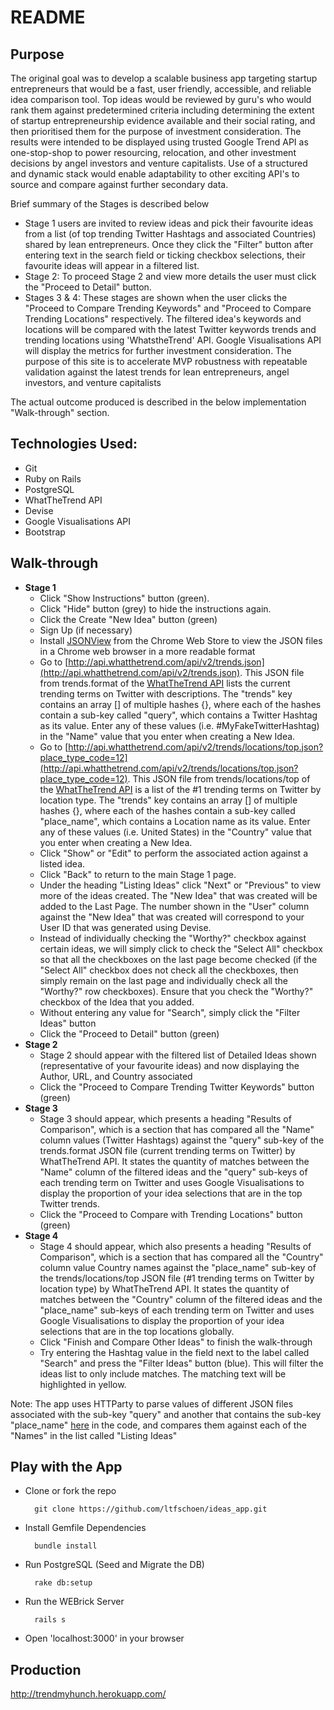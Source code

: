 README
======

Purpose
-------
The original goal was to develop a scalable business app targeting startup entrepreneurs that would be a fast, user friendly, accessible, and reliable idea comparison tool.
Top ideas would be reviewed by guru's who would rank them against predetermined criteria including determining the extent of startup entrepreneurship evidence available and their social rating, and then prioritised them for the purpose of investment consideration.
The results were intended to be displayed using trusted Google Trend API as one-stop-shop to power resourcing, relocation, and other investment decisions by angel investors and venture capitalists. Use of a structured and dynamic stack would enable adaptability to other exciting API's to source and compare against further secondary data.

Brief summary of the Stages is described below
  - Stage 1 users are invited to review ideas and pick their favourite ideas from a list (of top trending Twitter Hashtags and associated Countries) shared by lean entrepreneurs. Once they click the "Filter" button after entering text in the search field or ticking checkbox selections, their favourite ideas will appear in a filtered list.
  - Stage 2: To proceed Stage 2 and view more details the user must click the "Proceed to Detail" button.
  - Stages 3 & 4: These stages are shown when the user clicks the "Proceed to Compare Trending Keywords" and "Proceed to Compare Trending Locations" respectively. The filtered idea's keywords and locations will be compared with the latest Twitter keywords trends and trending locations using 'WhatstheTrend' API. Google Visualisations API will display the metrics for further investment consideration. The purpose of this site is to accelerate MVP robustness with repeatable validation against the latest trends for lean entrepreneurs, angel investors, and venture capitalists

The actual outcome produced is described in the below implementation "Walk-through" section.


Technologies Used:
-------
* Git
* Ruby on Rails
* PostgreSQL
* WhatTheTrend API
* Devise
* Google Visualisations API
* Bootstrap


Walk-through
-------

* **Stage 1**
  - Click "Show Instructions" button (green).
  - Click "Hide" button (grey) to hide the instructions again.
  - Click the Create "New Idea" button (green)
  - Sign Up (if necessary)
  - Install [JSONView](https://chrome.google.com/webstore/detail/jsonview/chklaanhfefbnpoihckbnefhakgolnmc?hl=en) from the Chrome Web Store to view the JSON files in a Chrome web browser in a more readable format
  - Go to [http://api.whatthetrend.com/api/v2/trends.json](http://api.whatthetrend.com/api/v2/trends.json). This JSON file from trends.format of the [WhatTheTrend API](http://api.whatthetrend.com/) lists the current trending terms on Twitter with descriptions. The "trends" key contains an array [] of multiple hashes {}, where each of the hashes contain a sub-key called "query", which contains a Twitter Hashtag as its value. Enter any of these values (i.e. #MyFakeTwitterHashtag) in the "Name" value that you enter when creating a New Idea.
  - Go to [http://api.whatthetrend.com/api/v2/trends/locations/top.json?place_type_code=12](http://api.whatthetrend.com/api/v2/trends/locations/top.json?place_type_code=12). This JSON file from trends/locations/top of the [WhatTheTrend API](http://api.whatthetrend.com/) is a list of the #1 trending terms on Twitter by location type. The "trends" key contains an array [] of multiple hashes {}, where each of the hashes contain a sub-key called "place_name", which contains a Location name as its value. Enter any of these values (i.e. United States) in the "Country" value that you enter when creating a New Idea.
  - Click "Show" or "Edit" to perform the associated action against a listed idea.
  - Click "Back" to return to the main Stage 1 page.
  - Under the heading "Listing Ideas" click "Next" or "Previous" to view more of the ideas created. The "New Idea" that was created will be added to the Last Page. The number shown in the "User" column against the "New Idea" that was created will correspond to your User ID that was generated using Devise.
  - Instead of individually checking the "Worthy?" checkbox against certain ideas, we will simply click to check the "Select All" checkbox so that all the checkboxes on the last page become checked (if the "Select All" checkbox does not check all the checkboxes, then simply remain on the last page and individually check all the "Worthy?" row checkboxes). Ensure that you check the "Worthy?" checkbox of the Idea that you added.
  - Without entering any value for "Search", simply click the "Filter Ideas" button
  - Click the "Proceed to Detail" button (green)
* **Stage 2**
  - Stage 2 should appear with the filtered list of Detailed Ideas shown (representative of your favourite ideas) and now displaying the Author, URL, and Country associated 
  - Click the "Proceed to Compare Trending Twitter Keywords" button (green)
* **Stage 3**
  - Stage 3 should appear, which presents a heading "Results of Comparison", which is a section that has compared all the "Name" column values (Twitter Hashtags) against the "query" sub-key of the trends.format JSON file (current trending terms on Twitter) by WhatTheTrend API. It states the quantity of matches between the "Name" column of the filtered ideas and the "query" sub-keys of each trending term on Twitter and uses Google Visualisations to display the proportion of your idea selections that are in the top Twitter trends.
  - Click the "Proceed to Compare with Trending Locations" button (green)
* **Stage 4**
  - Stage 4 should appear, which also presents a heading "Results of Comparison", which is a section that has compared all the "Country" column value Country names against the "place_name" sub-key of the trends/locations/top JSON file (#1 trending terms on Twitter by location type) by WhatTheTrend API. It states the quantity of matches between the "Country" column of the filtered ideas and the "place_name" sub-keys of each trending term on Twitter and uses Google Visualisations to display the proportion of your idea selections that are in the top locations globally.
  - Click "Finish and Compare Other Ideas" to finish the walk-through
  - Try entering the Hashtag value in the field next to the label called "Search" and press the "Filter Ideas" button (blue). This will filter the ideas list to only include matches. The matching text will be highlighted in yellow.

Note: The app uses HTTParty to parse values of different JSON files associated with the sub-key "query" and another that contains the sub-key "place_name" [here](
https://github.com/ltfschoen/ideas_app/blob/master/app/controllers/ideas_controller.rb#L173) in the code, and compares them against each of the "Names" in the list called "Listing Ideas"


Play with the App
----------
 - Clone or fork the repo 
   ```
     git clone https://github.com/ltfschoen/ideas_app.git
   ```
 - Install Gemfile Dependencies 
   ```
     bundle install
   ```
 - Run PostgreSQL (Seed and Migrate the DB)
   ```
     rake db:setup
   ```
 - Run the WEBrick Server
   ```
     rails s
   ```
 - Open 'localhost:3000' in your browser

Production
----------
http://trendmyhunch.herokuapp.com/
